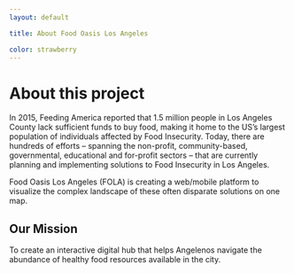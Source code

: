```yaml
---
layout: default

title: About Food Oasis Los Angeles

color: strawberry
---
```


# About this project

In 2015, Feeding America reported that 1.5 million people in Los Angeles County lack sufficient funds to buy food, making it home to the US’s largest population of individuals affected by Food Insecurity. Today, there are hundreds of efforts – spanning the non-profit, community-based, governmental, educational and for-profit sectors – that are currently planning and implementing solutions to Food Insecurity in Los Angeles. 

Food Oasis Los Angeles (FOLA) is creating a web/mobile platform to visualize the complex landscape of these often disparate solutions on one map.

## Our Mission

To create an interactive digital hub that helps Angelenos navigate the abundance of healthy food resources available in the city.
